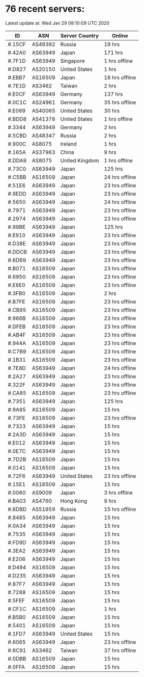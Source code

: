 # 76 recent servers:

Latest update at: Wed Jan 29 08:10:09 UTC 2020

| ID | ASN | Server Country | Online |
| -- | --- | -------------- | ------ |
| #.15CF | AS49392 | Russia | 19 hrs |
| #.42A0 | AS63949 | Japan | 171 hrs |
| #.7F1D | AS63949 | Singapore | 1 hrs offline |
| #.D827 | AS20150 | United States | 1 hrs |
| #.EBB7 | AS16509 | Japan | 18 hrs offline |
| #.7E1D | AS3462 | Taiwan | 2 hrs |
| #.E0CF | AS63949 | Germany | 137 hrs |
| #.0C1C | AS24961 | Germany | 35 hrs offline |
| #.E069 | AS40065 | United States | 30 hrs |
| #.BDD8 | AS41378 | United States | 1 hrs offline |
| #.3344 | AS63949 | Germany | 2 hrs |
| #.5CBD | AS48347 | Russia | 2 hrs |
| #.900C | AS8075 | Ireland | 1 hrs |
| #.165A | AS37963 | China | 9 hrs |
| #.DDA9 | AS8075 | United Kingdom | 1 hrs offline |
| #.73C0 | AS63949 | Japan | 125 hrs |
| #.C5BB | AS16509 | Japan | 24 hrs offline |
| #.51E6 | AS63949 | Japan | 23 hrs offline |
| #.9EDD | AS63949 | Japan | 23 hrs offline |
| #.5650 | AS63949 | Japan | 24 hrs offline |
| #.7971 | AS63949 | Japan | 23 hrs offline |
| #.2974 | AS63949 | Japan | 23 hrs offline |
| #.99BE | AS63949 | Japan | 125 hrs |
| #.E910 | AS63949 | Japan | 23 hrs offline |
| #.D38E | AS63949 | Japan | 23 hrs offline |
| #.DDCB | AS63949 | Japan | 23 hrs offline |
| #.6D69 | AS63949 | Japan | 23 hrs offline |
| #.B071 | AS16509 | Japan | 23 hrs offline |
| #.6950 | AS16509 | Japan | 23 hrs offline |
| #.E8E0 | AS16509 | Japan | 23 hrs offline |
| #.3FB0 | AS16509 | Japan | 2 hrs |
| #.B7FE | AS16509 | Japan | 23 hrs offline |
| #.CB95 | AS16509 | Japan | 23 hrs offline |
| #.966B | AS16509 | Japan | 23 hrs offline |
| #.DFEB | AS16509 | Japan | 23 hrs offline |
| #.AB4F | AS16509 | Japan | 23 hrs offline |
| #.944A | AS16509 | Japan | 23 hrs offline |
| #.C7B9 | AS16509 | Japan | 23 hrs offline |
| #.1B31 | AS16509 | Japan | 23 hrs offline |
| #.7E8D | AS63949 | Japan | 24 hrs offline |
| #.2A27 | AS63949 | Japan | 23 hrs offline |
| #.322F | AS63949 | Japan | 23 hrs offline |
| #.CA85 | AS16509 | Japan | 23 hrs offline |
| #.7351 | AS63949 | Japan | 125 hrs |
| #.9A85 | AS16509 | Japan | 15 hrs |
| #.73FE | AS16509 | Japan | 23 hrs offline |
| #.7323 | AS63949 | Japan | 15 hrs |
| #.2A3D | AS63949 | Japan | 15 hrs |
| #.E012 | AS63949 | Japan | 15 hrs |
| #.0E7C | AS63949 | Japan | 15 hrs |
| #.7D2B | AS16509 | Japan | 15 hrs |
| #.0141 | AS16509 | Japan | 15 hrs |
| #.72F6 | AS63949 | United States | 23 hrs offline |
| #.15E1 | AS16509 | Japan | 15 hrs |
| #.0060 | AS9009 | Japan | 3 hrs offline |
| #.BA03 | AS4760 | Hong Kong | 9 hrs |
| #.6DBD | AS51659 | Russia | 15 hrs offline |
| #.8485 | AS63949 | Japan | 15 hrs |
| #.0A34 | AS63949 | Japan | 15 hrs |
| #.7535 | AS63949 | Japan | 15 hrs |
| #.FD9D | AS63949 | Japan | 15 hrs |
| #.3EA2 | AS63949 | Japan | 15 hrs |
| #.E206 | AS63949 | Japan | 15 hrs |
| #.D494 | AS16509 | Japan | 15 hrs |
| #.D235 | AS63949 | Japan | 15 hrs |
| #.87F7 | AS63949 | Japan | 15 hrs |
| #.7288 | AS16509 | Japan | 15 hrs |
| #.5FEF | AS16509 | Japan | 15 hrs |
| #.CF1C | AS16509 | Japan | 1 hrs |
| #.B5B0 | AS16509 | Japan | 15 hrs |
| #.5401 | AS16509 | Japan | 15 hrs |
| #.1FD7 | AS63949 | United States | 15 hrs |
| #.6065 | AS63949 | Japan | 23 hrs offline |
| #.6C91 | AS3462 | Taiwan | 37 hrs offline |
| #.0DBB | AS16509 | Japan | 15 hrs |
| #.0FFA | AS16509 | Japan | 15 hrs |

